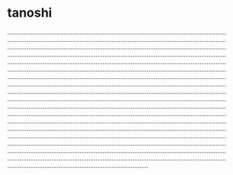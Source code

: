 # tanoshi
........................................................................................................................................................................................................................................................................................................................................................................................................................................................................................................................................................................................................................................................................................................................................................................................................................................................................................................................................................................................................................................................................................................................................................................................................................................................................................................................................................................................................................................................................................................................................................................................................................................................................................................................................................................................................................................................................................................................................................................................................................................................................................................................................................................................................................................................................................................................................................................................................